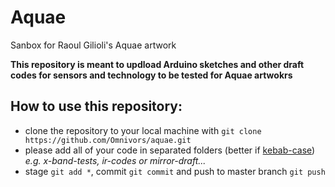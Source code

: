 # Aquae
Sanbox for Raoul Gilioli's Aquae artwork


**This repository is meant to updload Arduino sketches and other draft codes for sensors and technology to be tested for Aquae artwokrs**

## How to use this repository:
* clone the repository to your local machine with `git clone https://github.com/Omnivors/aquae.git`
* please add all of your code in separated folders (better if [kebab-case](https://it.wikipedia.org/wiki/Kebab_case)) _e.g. x-band-tests, ir-codes or mirror-draft..._
* stage `git add *`, commit `git commit` and push to master branch `git push`

